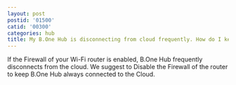 ```yaml
---
layout: post
postid: '01500'
catid: '00300'
categories: hub
title: My B.One Hub is disconnecting from cloud frequently. How do I keep the Hub and cloud always connected?
---
```


If the Firewall of your Wi-Fi router is enabled, B.One Hub frequently disconnects from the cloud. We suggest to Disable the Firewall of the router to keep B.One Hub always connected to the Cloud.